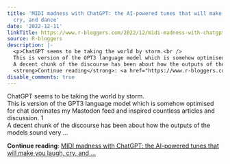 ```yaml
---
title: 'MIDI madness with ChatGPT: the AI-powered tunes that will make you laugh,
  cry, and dance'
date: '2022-12-11'
linkTitle: https://www.r-bloggers.com/2022/12/midi-madness-with-chatgpt-the-ai-powered-tunes-that-will-make-you-laugh-cry-and-dance/
source: R-bloggers
description: |-
  <p>ChatGPT seems to be taking the world by storm.<br />
  This is version of the GPT3 language model which is somehow optimised for chat dominates my Mastodon feed and inspired countless articles and discussion. 1<br />
  A decent chunk of the discourse has been about how the outputs of the models sound very ...</p>
  <strong>Continue reading</strong>: <a href="https://www.r-bloggers.com/2022/12/midi-madness-with-chatgpt-the-ai-powered-tunes-that-will-make-you-laugh-cry-and-dance/">MIDI madness with ChatGPT: the AI-powered tunes that will make you laugh, cry, and ...
disable_comments: true
---
```

<p>ChatGPT seems to be taking the world by storm.<br />
This is version of the GPT3 language model which is somehow optimised for chat dominates my Mastodon feed and inspired countless articles and discussion. 1<br />
A decent chunk of the discourse has been about how the outputs of the models sound very ...</p>
<strong>Continue reading</strong>: <a href="https://www.r-bloggers.com/2022/12/midi-madness-with-chatgpt-the-ai-powered-tunes-that-will-make-you-laugh-cry-and-dance/">MIDI madness with ChatGPT: the AI-powered tunes that will make you laugh, cry, and ...